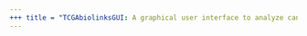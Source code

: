 ```yaml
---
+++ title = "TCGAbiolinksGUI: A graphical user interface to analyze cancer molecular and clinical data" date = 2018-01-01 authors = ["Tiago Chedraoui Silva", "Antonio Colaprico", "Catharina Olsen", "Tathiane M Malta", "Gianluca Bontempi", "Michele Ceccarelli", "Benjamin P Berman", "Houtan Noushmehr"] publication_types = ["2"] abstract = "" selected = false publication = "F1000Research" +++
---
```

